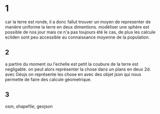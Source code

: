 # 1
car la terre est ronde, il a donc fallut trouver un moyen de representer de manière uniforme la terre en deux dimentions.
modéliser une sphère est possible de nos jour mais ce n'a pas toujours été le cas, de plus les calcule ecliden sont peu accessible au connaissance moyenne de la population.

## 2 
a partire du moment ou l'echelle est petit la coubure de la terre est negligable. 
on peut alors représenter la chose dans un plans en deux 2d.
avec Géojs 
on représente les chose en avec des objet json qui nous permette de faire des calcule géometrique.


## 3
osm, shapefile, geojson